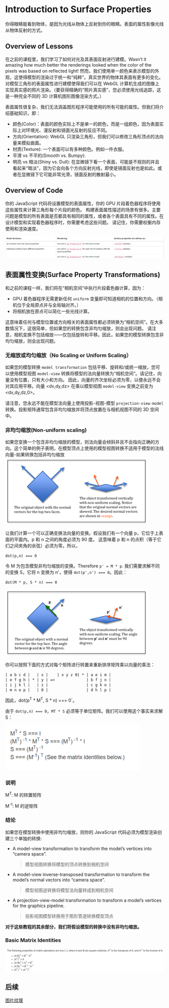# Introduction to Surface Properties

你得眼睛能看到物体，是因为光线从物体上反射到你的眼睛。表面的属性影像光线从物体反射的方式。

## Overview of Lessons
在之前的课程里，我们学习了如何对光及其表面反射进行建模。Wasn’t it amazing how much better the renderings looked when the color of the pixels was based on reflected light! 然而，我们使用单一颜色来表示模型的外观，这使得模型的渲染过于统一和“纯粹”。真实世界的物体其表面有更多的变化。对模型三角形的表面属性进行建模使得我们可以在 WebGL 计算机生成的图像上实现真实感的照片渲染。（要获得精确的“照片真实感”，您必须使用光线追踪，这是一种完全不同的 3D 计算机图形图像渲染方式。）

表面属性很复杂，我们无法涵盖图形程序可能使用的所有可能的属性。但我们将介绍基础知识，即：
* 颜色(Color)：表面的颜色实际上不是单一的颜色，而是一组颜色，因为表面实际上对环境光、漫反射和镜面光反射的反应不同。
* 方向(Orientation): WebGL 只渲染三角形，但我们可以修改三角形顶点的法向量来模拟曲面。
* 材质(Texture): 一个表面可以有多种颜色。例如一件衣服。
* 平滑 vs 不平的(Smooth vs. Bumpy): 
* 明亮 vs 暗淡(Shiny vs. Dull): 在显微镜下看一个表面，可能是不规则的并且看起来“暗淡”，因为它会向各个方向反射光线，即使是镜面反射也是如此。或者在显微镜下它可能非常光滑，镜面反射的散射最小。

## Overview of Code

你的 JavaScript 代码将设置模型的表面属性，你的 GPU 片段着色器程序将使用这些属性来计算三角形每个片段的颜色。
构建表面属性描述的场景有很多。主要问题是模型的所有表面是否都具有相同的属性，或者各个表面具有不同的属性。在设计模型和实现着色器程序时，你需要考虑这些问题。
请记住，你需要权衡内存使用和渲染速度。

![model_surface_table](../pic/model_surface_table.png)

## 表面属性变换(Surface Property Transformations)

和之前的课程一样，我们将在“相机空间”中执行片段着色器计算，因为：
* GPU 着色器程序无需更新任何 `uniform` 变量即可知道相机的位置和方向。（相机位于全局原点并与全局轴对齐。）
* 将相机放在原点可以简化一些光线计算。

这意味着任何与模型位置或方向相关的表面属性都必须转换为“相机空间”。在大多数情况下，这很简单，但如果您的转换包含非均匀缩放，则会出现问题。
请注意，相机变换不包括缩放——仅包括旋转和平移。因此，如果您的模型转换包含非均匀缩放，则会出现问题。

### 无缩放或均匀缩放（No Scaling or Uniform Scaling）
如果您的模型转换 `model transformation` 包括平移、旋转和/或统一缩放，您可以使用模型视图 `model-view` 转换将模型的法向量转换为“相机空间”。请记住，向量没有位置，只有大小和方向。
因此，向量的齐次坐标必须为零，以便永远不会对其应用平移。向量 <dx,dy,dz> 在乘以模型视图 `model-view` 变换之前变为 <dx,dy,dz,0>。

请注意，您永远不能在模型法向量上使用投影-视图-模型 `projection-view-model` 转换。投影矩阵通常包含非均匀缩放并将顶点放置在与相机视图不同的 3D 空间中。

### 非均匀缩放(Non-uniform scaling)

如果您变换一个包含非均匀缩放的模型，则法向量会倾斜并且不会指向正确的方向。这个简单的例子表明，在模型顶点上使用的模型视图转换不适用于模型的法线向量-如果转换包括非均匀缩放
![non_uniform_scaling](../pic/non_uniform_scaling.png)

让我们计算一个可以正确变换法向量的变换。假设我们有一个向量 p，它位于上表面的平面内。p 和 n 之间的角度必须为 90 度。
这意味着 p 和 n 的点积（等于它们之间夹角的余弦）必须为零。所以，

```
dot(p,n) === 0
```

令 M 为包含模型非均匀缩放的变换。Therefore `p' = M * p`. 我们需要求解不同的变换 S，它将 n 变换为 n'，使得 `dot(p',n') === 0`。因此：

```
dot(M * p, S * n) === 0
```

![transformed_vectors](../pic/transformed_vectors.png)

你可以按照下面的方式对每个矩阵进行转置来重新排序矩阵乘以向量的乘法：

```
| a b c d |   | x |    | x y z 0| * | a e i m |
| e f g h | * | y | =>              | b f j n |
| i j k l |   | z |                 | c g k o |
| m n o p |   | 0 |                 | d h l p |
```

因此，dot(p<sup>T</sup> * M<sup>T</sup>, S * n) === 0`。

由于 `dot(p,n) === 0`，`MT * S` 必须等于单位矩阵。我们可以使用这个事实来求解 S：

![face_form_1](../pic/face_form_1.png)


### 说明

M<sup>T</sup>: M 的转置矩阵<br>

M<sup>-1</sup>: M 的逆矩阵<br>


### 结论

如果您在模型转换中使用非均匀缩放，则你的 JavaScript 代码必须为模型渲染创建三个单独的转换:
* A model-view transformation to transform the model’s vertices into “camera space”.
    > 模型视图转换将模型的顶点转换到相机空间
* A model-view inverse-transposed transformation to transform the model’s normal vectors into “camera space”.
    > 模型视图逆转换将模型法向量转成到相机空间
* A projection-view-model transformation to transform a model’s vertices for the graphics pipeline.
    > 投影视图模型转换用于图形管道转换模型顶点

**对于这些教程的其余部分，我们将假设模型的转换中没有非均匀缩放。**

### Basic Matrix Identities

![Basic_Matrix_Identities](../pic/Basic_Matrix_Identities.png)


## 后续

[图片纹理](./Texture_Mapping_Using_Images.md)
